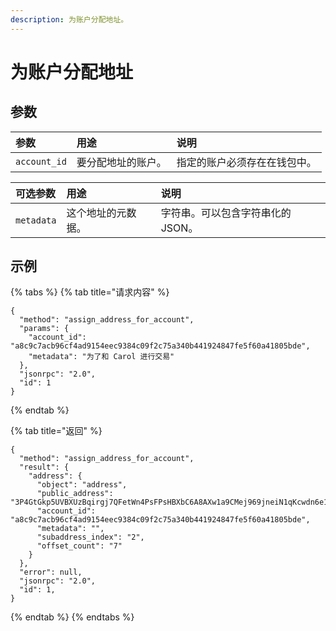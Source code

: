 ```yaml
---
description: 为账户分配地址。
---
```


# 为账户分配地址

## 参数

| 参数 | 用途 | 说明 |
| :--- | :--- | :--- |
| `account_id` | 要分配地址的账户。 | 指定的账户必须存在在钱包中。 |

| 可选参数 | 用途 | 说明 |
| :--- | :--- | :--- |
| ​`metadata` | 这个地址的元数据。| 字符串。可以包含字符串化的 JSON。 |

## 示例

{% tabs %}
{% tab title="请求内容" %}
```text
{
  "method": "assign_address_for_account",
  "params": {
    "account_id": "a8c9c7acb96cf4ad9154eec9384c09f2c75a340b441924847fe5f60a41805bde",
    "metadata": "为了和 Carol 进行交易"
  },
  "jsonrpc": "2.0",
  "id": 1
}
```
{% endtab %}

{% tab title="返回" %}
```text
{
  "method": "assign_address_for_account",
  "result": {
    "address": {
      "object": "address",
      "public_address": "3P4GtGkp5UVBXUzBqirgj7QFetWn4PsFPsHBXbC6A8AXw1a9CMej969jneiN1qKcwdn6e1VtD64EruGVSFQ8wHk5xuBHndpV9WUGQ78vV7Z",
      "account_id": "a8c9c7acb96cf4ad9154eec9384c09f2c75a340b441924847fe5f60a41805bde",
      "metadata": "",
      "subaddress_index": "2",
      "offset_count": "7"
    }
  },
  "error": null,
  "jsonrpc": "2.0",
  "id": 1,
}
```
{% endtab %}
{% endtabs %}

